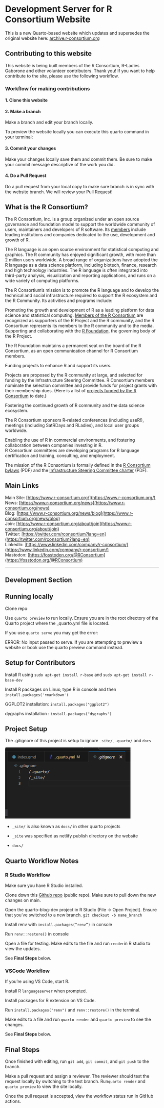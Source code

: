# Development Server for R Consortium Website

This is a new Quarto-based website which updates and supersedes the original website here: [archive.r-consortium.org](archive.r-consortium.org)

## Contributing to this website

This website is being built members of the R Consortium, R-Ladies Gaborone and other volunteer contributors. Thank you! If you want to help contribute to the site, please use the following workflow.

### Workflow for making contributions

#### 1. Clone this website

#### 2. Make a branch

Make a branch and edit your branch locally.

To preview the website locally you can execute this quarto command in your terminal:

#### 3. Commit your changes

Make your changes locally save them and commit them. Be sure to make your commit message descriptive of the work you did.

#### 4. Do a Pull Request

Do a pull request from your local copy to make sure branch is in sync with the website branch. We will review your Pull Request!

## What is the R Consortium?

The R Consortium, Inc. is a group organized under an open source governance and foundation model to support the worldwide community of users, maintainers and developers of R software. Its [members](https://www.r-consortium.org/members) include leading institutions and companies dedicated to the use, development and growth of R.

The R language is an open source environment for statistical computing and graphics. The R community has enjoyed significant growth, with more than 2 million users worldwide. A broad range of organizations have adopted the R language as a data science platform, including biotech, finance, research and high technology industries. The R language is often integrated into third-party analysis, visualization and reporting applications, and runs on a wide variety of computing platforms.

The R Consortium’s mission is to promote the R language and to develop the technical and social infrastructure required to support the R ecosystem and the R Community. Its activities and programs include:

Promoting the growth and development of R as a leading platform for data science and statistical computing. [Members of the R Consortium](https://www.r-consortium.org/members) are recognized as supporters of the R Project and the R community, and the R Consortium represents its members to the R community and to the media. Supporting and collaborating with the [R Foundation](https://www.r-project.org/foundation/), the governing body of the R Project.

The R Foundation maintains a permanent seat on the board of the R Consortium, as an open communication channel for R Consortium members.

Funding projects to enhance R and support its users.

Projects are proposed by the R community at large, and selected for funding by the Infrastructure Steering Committee. R Consortium members nominate the selection committee and provide funds for project grants with their membership dues. (Here is a list of [projects funded by the R Consortium](https://www.r-consortium.org/all-projects/funded-projects) to date.)

Fostering the continued growth of R community and the data science ecosystem.

The R Consortium sponsors R-related conferences (including useR!), meetings (including SatRDays and RLadies), and local user groups worldwide.

Enabling the use of R in commercial environments, and fostering collaboration between companies investing in R.  
R Consortium committees are developing programs for R language certification and training, consulting, and employment.

The mission of the R Consortium is formally defined in the [R Consortium bylaws](https://www.r-consortium.org/rc-docs/Bylaws-GU-Draft-7-9-2024.docx.pdf) (PDF) and the [Infrastructure Steering Committee charter](https://www.r-consortium.org/rc-docs/ISC-Charter-08-13-24.pdf) (PDF).

## Main Links

Main Site: [https://www.r-consortium.org/](https://www.r-consortium.org/)  
News: [https://www.r-consortium.org/news](https://www.r-consortium.org/news)  
Blog: [https://www.r-consortium.org/news/blog](https://www.r-consortium.org/news/blog)  
Join: [https://www.r-consortium.org/about/join](https://www.r-consortium.org/about/join)  
Twitter: [https://twitter.com/rconsortium?lang=en](https://twitter.com/rconsortium?lang=en)  
LinkedIn: [https://www.linkedin.com/company/r-consortium/](https://www.linkedin.com/company/r-consortium/)  
Mastodon: [https://fosstodon.org/@RConsortium](https://fosstodon.org/@RConsortium)

---

## Development Section

## Running locally

Clone repo

Use `quarto preview` to run locally. Ensure you are in the root directory of the Quarto project where the _quarto.yml file is located.

If you use `quarto serve` you may get the error:

ERROR: No input passed to serve.
If you are attempting to preview a website or book use the quarto preview command instead.

## Setup for Contributors

Install R using `sudo apt-get install r-base` and `sudo apt-get install r-base-dev`

Install R packages on Linux; type R in console and then `install.packages('rmarkdown')`

GGPLOT2 installation: `install.packages("ggplot2")`

dygraphs installation : `install.packages("dygraphs")`

## Project Setup

The .gitignore of this project is setup to ignore `_site/`, `.quarto/` and `docs`

![gitignore](/images/gitignore.png)

- `_site/` is also known as `docs/` in other quarto projects

- `_site` was specified as netlify publish directory on the website 

- `docs/` 

## Quarto Workflow Notes

### R Studio Workflow

Make sure you have R Studio installed.

Clone down this [Github repo](https://github.com/RConsortium/rconsortium_website) (public repo). Make sure to pull down the new changes on main.

Open the quarto-blog-dev project in R Studio (File → Open Project). Ensure that you’ve switched to a new branch. `git checkout -b name_branch`

Install renv with `install.packages(“renv”)` in console

Run `renv::restore()` in console

Open a file for testing. Make edits to the file and run `render`in R studio to view the updates.

See **Final Steps** below.

### VSCode Workflow

If you’re using VS Code, start R.

Install R `languageserver` when prompted.

Install packages for R extension on VS Code.

Run `install.packages("renv")` and `renv::restore()` in the terminal.

Make edits to a file and run `quarto render` and `quarto preview` to see the changes.

See **Final Steps** below.

## Final Steps

Once finished with editing, run `git add`, `git commit`, and `git push` to the branch.

Make a pull request and assign a reviewer. The reviewer should test the request locally by switching to the test branch. Run`quarto render` and `quarto preview` to view the site locally.

Once the pull request is accepted, view the workflow status run in GitHub actions.